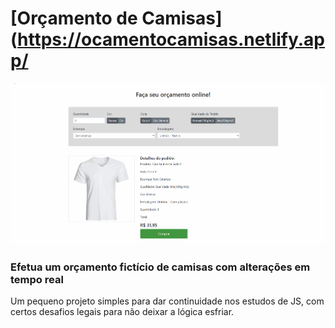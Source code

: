 # [Orçamento de Camisas](https://ocamentocamisas.netlify.app/

![](preview.gif)


### Efetua um orçamento fictício de camisas com alterações em tempo real

Um pequeno projeto simples para dar continuidade nos estudos de JS, com certos desafios legais para não deixar a lógica esfriar.
